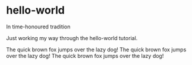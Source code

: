 # hello-world
In time-honoured tradition

Just working my way through the hello-world tutorial.

The quick brown fox jumps over the lazy dog!
The quick brown fox jumps over the lazy dog!
The quick brown fox jumps over the lazy dog!
